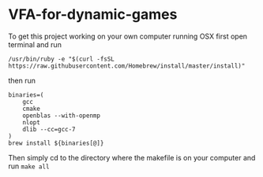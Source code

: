 # VFA-for-dynamic-games
To get this project working on your own computer running OSX first open terminal and run
```
/usr/bin/ruby -e "$(curl -fsSL https://raw.githubusercontent.com/Homebrew/install/master/install)"
```
then run
```
binaries=(
    gcc
    cmake
    openblas --with-openmp
    nlopt
    dlib --cc=gcc-7
)
brew install ${binaries[@]}
```
Then simply cd to the directory where the makefile is on your computer and run 
```make all```

